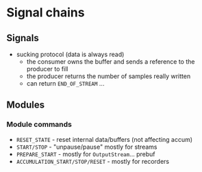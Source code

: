 # Signal chains

## Signals

* sucking protocol (data is always read)
  * the consumer owns the buffer and sends a reference to the producer to fill
  * the producer returns the number of samples really written
  * can return `END_OF_STREAM` ...

## Modules

### Module commands

* `RESET_STATE` - reset internal data/buffers (not affecting accum)
* `START/STOP` - "unpause/pause" mostly for streams
* `PREPARE_START` - mostly for `OutputStream`... prebuf
* `ACCUMULATION_START/STOP/RESET` - mostly for recorders


